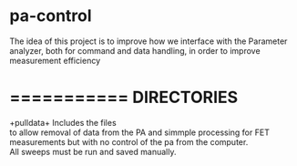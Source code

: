 # pa-control

The idea of this project is to improve how we interface with the 
Parameter analyzer, both for command and data handling, in order
to improve measurement efficiency



===========
DIRECTORIES
===========


+pulldata+
Includes the files         
to allow removal of data from the PA and simmple processing for FET
measurements but with no control of the pa from the computer.                       
All sweeps must be run and saved manually.
